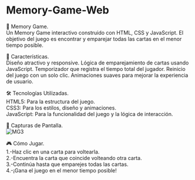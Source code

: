 ﻿# Memory-Game-Web
🧠 Memory Game.<br>
Un Memory Game interactivo construido con HTML, CSS y JavaScript. El objetivo del juego es encontrar y emparejar todas las cartas en el menor tiempo posible.<br>

🚀 Características.<br>
Diseño atractivo y responsive.
Lógica de emparejamiento de cartas usando JavaScript.
Temporizador que registra el tiempo total del jugador.
Reinicio del juego con un solo clic.
Animaciones suaves para mejorar la experiencia de usuario.

🛠️ Tecnologías Utilizadas.<br>
HTML5: Para la estructura del juego.<br>
CSS3: Para los estilos, diseño y animaciones.<br>
JavaScript: Para la funcionalidad del juego y la lógica de interacción.<br>

📸 Capturas de Pantalla.<br>
![MG3](https://github.com/user-attachments/assets/4566d88b-e3d0-42fc-88eb-36d7132eed2b)


🎮 Cómo Jugar.<br>
1.-Haz clic en una carta para voltearla.<br>
2.-Encuentra la carta que coincide volteando otra carta.<br>
3.-Continúa hasta que emparejes todas las cartas.<br>
4.-¡Gana el juego en el menor tiempo posible!<br>
